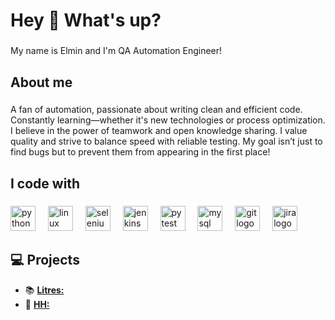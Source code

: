 <h1 align="left">Hey 👋 What's up?</h1>

###

<p align="left">My name is Elmin and I'm QA Automation Engineer!</p>

###

<h2 align="left">About me</h2>

###

<p align="left">A fan of automation, passionate about writing clean and efficient code. Constantly learning—whether it's new technologies or process optimization. I believe in the power of teamwork and open knowledge sharing. I value quality and strive to balance speed with reliable testing. My goal isn’t just to find bugs but to prevent them from appearing in the first place!</p>

###

<h2 align="left">I code with</h2>

###

<div align="left">
  <img src="https://cdn.jsdelivr.net/gh/devicons/devicon/icons/python/python-original.svg" height="40" alt="python logo"  />
  <img width="12" />
  <img src="https://cdn.jsdelivr.net/gh/devicons/devicon/icons/linux/linux-original.svg" height="40" alt="linux logo"  />
  <img width="12" />
  <img src="https://cdn.jsdelivr.net/gh/devicons/devicon/icons/selenium/selenium-original.svg" height="40" alt="selenium logo"  />
  <img width="12" />
  <img src="https://cdn.jsdelivr.net/gh/devicons/devicon/icons/jenkins/jenkins-line.svg" height="40" alt="jenkins logo"  />
  <img width="12" />
  <img src="https://cdn.jsdelivr.net/gh/devicons/devicon/icons/pytest/pytest-original.svg" height="40" alt="pytest logo"  />
  <img width="12" />
  <img src="https://cdn.jsdelivr.net/gh/devicons/devicon/icons/mysql/mysql-original.svg" height="40" alt="mysql logo"  />
  <img width="12" />
  <img src="https://cdn.jsdelivr.net/gh/devicons/devicon/icons/git/git-original.svg" height="40" alt="git logo"  />
  <img width="12" />
  <img src="https://cdn.jsdelivr.net/gh/devicons/devicon/icons/jira/jira-original.svg" height="40" alt="jira logo"  />
</div>


 ## 💻 Projects

- 📚 [**Litres:**](https://github.com/imnqlw/litres-test)
- 💼 [**HH:**](https://github.com/imnqlw/hh_python_project)





